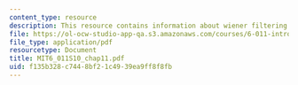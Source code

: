 ```yaml
---
content_type: resource
description: This resource contains information about wiener filtering.
file: https://ol-ocw-studio-app-qa.s3.amazonaws.com/courses/6-011-introduction-to-communication-control-and-signal-processing-spring-2010/f135b328c7448bf21c4939ea9ff8f8fb_MIT6_011S10_chap11.pdf
file_type: application/pdf
resourcetype: Document
title: MIT6_011S10_chap11.pdf
uid: f135b328-c744-8bf2-1c49-39ea9ff8f8fb
---
```

